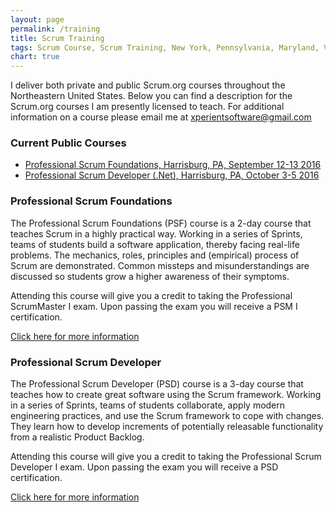 ```yaml
---
layout: page
permalink: /training
title: Scrum Training
tags: Scrum Course, Scrum Training, New York, Pennsylvania, Maryland, Virginia
chart: true
---
```


I deliver both private and public Scrum.org courses throughout the Northeastern United States. Below you can find a description for the Scrum.org courses I am presently licensed to teach. For additional information on a course please email me at <a href="mailto:xperientsoftware@gmail.com" target="_top">xperientsoftware@gmail.com</a>

### Current Public Courses
+ [Professional Scrum Foundations, Harrisburg, PA, September 12-13 2016](http://courses.scrum.org/classes/show/4293)
+ [Professional Scrum Developer (.Net), Harrisburg, PA, October 3-5 2016](http://courses.scrum.org/classes/show/4294)

### Professional Scrum Foundations
The Professional Scrum Foundations (PSF) course is a 2-day course that teaches Scrum in a highly practical way. Working in a series of Sprints, teams of students build a software application, thereby facing real-life problems. The mechanics, roles, principles and (empirical) process of Scrum are demonstrated. Common missteps and misunderstandings are discussed so students grow a higher awareness of their symptoms.

Attending this course will give you a credit to taking the Professional ScrumMaster I exam. Upon passing the exam you will receive a PSM I certification.

[Click here for more information](https://www.scrum.org/Courses/Professional-Scrum-Foundations)

### Professional Scrum Developer
The Professional Scrum Developer (PSD) course is a 3-day course that teaches how to create great software using the Scrum framework. Working in a series of Sprints, teams of students collaborate, apply modern engineering practices, and use the Scrum framework to cope with changes. They learn how to develop increments of potentially releasable functionality from a realistic Product Backlog.

Attending this course will give you a credit to taking the Professional Scrum Developer I exam. Upon passing the exam you will receive a PSD certification.

[Click here for more information](https://www.scrum.org/Courses/Professional-Scrum-Developer)

